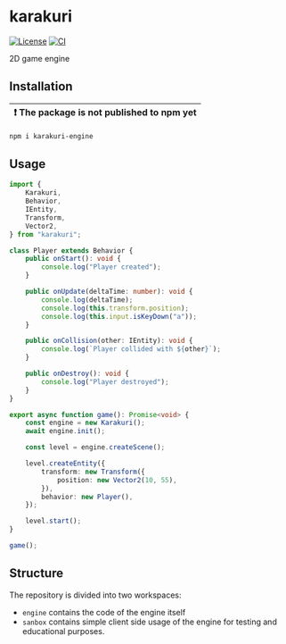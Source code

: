 # karakuri

[![License](https://img.shields.io/badge/license-MIT%2FApache-blue.svg)](https://github.com/IrvingWash/karakuri#license)
[![CI](https://github.com/bevyengine/bevy/workflows/CI/badge.svg)](https://github.com/IrvingWash/karakuri/actions)

2D game engine

## Installation
| :exclamation: The package is not published to npm yet |
|-------------------------------------------------------|
```bash
npm i karakuri-engine
```

## Usage
```typescript
import {
    Karakuri,
    Behavior,
    IEntity,
    Transform,
    Vector2,
} from "karakuri";

class Player extends Behavior {
    public onStart(): void {
        console.log("Player created");
    }

    public onUpdate(deltaTime: number): void {
        console.log(deltaTime);
        console.log(this.transform.position);
        console.log(this.input.isKeyDown("a"));
    }

    public onCollision(other: IEntity): void {
        console.log(`Player collided with ${other}`);
    }

    public onDestroy(): void {
        console.log("Player destroyed");
    }
}

export async function game(): Promise<void> {
    const engine = new Karakuri();
    await engine.init();

    const level = engine.createScene();

    level.createEntity({
        transform: new Transform({
            position: new Vector2(10, 55),
        }),
        behavior: new Player(),
    });

    level.start();
}

game();
```

## Structure
The repository is divided into two workspaces:
- `engine` contains the code of the engine itself
- `sanbox` contains simple client side usage of the engine for testing and educational purposes.
